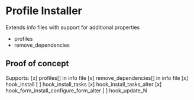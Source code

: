 Profile Installer
=================

Extends info files with support for additional properties

  - profiles
  - remove_dependencies

Proof of concept
----------------

 Supports:
 [x] profiles[] in info file
 [x] remove_dependencies[] in info file
 [x] hook_install
 [ ] hook_install_tasks
 [x] hook_install_tasks_alter
 [x] hook_form_install_configure_form_alter
 [ ] hook_update_N
